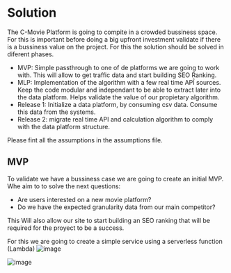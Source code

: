 # Solution

The C-Movie Platform is going to compite in a crowded bussiness space. For this is important before doing a big upfront investment validate if there is a bussiness value on the project. For this the solution should be solved in diferent phases.
- MVP: Simple passthrough to one of de platforms we are going to work with. This will allow to get traffic data and start building SEO Ranking.
- MLP: Implementation of the algorithm with a few real time APÎ sources. Keep the code modular and independant to be able to extract later into the data platform. Helps validate the value of our propietary algorithm.
- Release 1: Initialize a data platform, by consuming csv data. Consume this data from the systems.
- Release 2: migrate real time API and calculation algorithm to comply with the data platform structure.

Please fint all the assumptions in the assumptions file.

## MVP

To validate we have a bussiness case we are going to create an initial MVP. Whe aim to to solve the next questions:
- Are users interested on a new movie platform?
- Do we have the expected granularity data from our main competitor?

This Will also allow our site to start building an SEO ranking that will be required for the proyect to be a success.

For this we are going to create a simple service using a serverless function (Lambda)
![image](https://github.com/kanekotic/C-Movie/assets/3071208/b969786f-b54c-47f3-8e36-cfd630bf5157)


![image](https://github.com/kanekotic/C-Movie/assets/3071208/53c6e801-da68-4e7d-90ba-60a2e430bc75)

